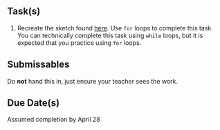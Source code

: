 
Task(s)
-------
1. Recreate the sketch found [here](http://mrseidel.com/images/Processing/2O/Exercise7_2O.png). Use ```for``` loops to complete this task.  You can technically complete this task using ```while``` loops, but it is expected that you practice using ```for``` loops.



Submissables
------------
Do **not** hand this in, just ensure your teacher sees the work.


Due Date(s)
----------
Assumed completion by April 28
